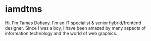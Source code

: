 # iamdtms

Hi, I'm Tamas Dohany. I'm an IT specialist & senior hybrid/frontend designer. Since I was a boy, I have been amazed by many aspects of information technology and the world of web graphics.

